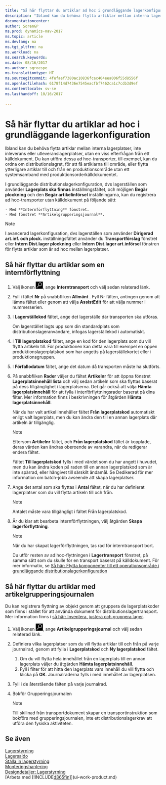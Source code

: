 ```yaml
---
title: "Så här flyttar du artiklar ad hoc i grundläggande lagerkonfiguration"
description: "Ibland kan du behöva flytta artiklar mellan interna lagerplatser, inte inleverans eller utleveranslagerplatser, utan en viss efterfrågan från ett källdokument. Du kan utföra dessa ad hoc-transporter, till exempel, kan du ordna om distributionslagret, för att få artiklarna till område, eller flytta ytterligare artiklar till och från en produktionsområde utan ett systemsamband med produktionsorderkälldokumentet."
documentationcenter: 
author: SorenGP
ms.prod: dynamics-nav-2017
ms.topic: article
ms.devlang: na
ms.tgt_pltfrm: na
ms.workload: na
ms.search.keywords: 
ms.date: 08/16/2017
ms.author: sgroespe
ms.translationtype: HT
ms.sourcegitcommit: 4fefaef7380ac10836fcac404eea006f55d8556f
ms.openlocfilehash: 6178f14d7436e7545eacfbf7462ca1c7cdb3d9ef
ms.contentlocale: sv-se
ms.lasthandoff: 10/16/2017

---
```

# <a name="how-to-move-items-ad-hoc-in-basic-warehouse-configurations"></a>Så här flyttar du artiklar ad hoc i grundläggande lagerkonfiguration
Ibland kan du behöva flytta artiklar mellan interna lagerplatser, inte inleverans eller utleveranslagerplatser, utan en viss efterfrågan från ett källdokument. Du kan utföra dessa ad hoc-transporter, till exempel, kan du ordna om distributionslagret, för att få artiklarna till område, eller flytta ytterligare artiklar till och från en produktionsområde utan ett systemsamband med produktionsorderkälldokumentet.  

I grundläggande distributionslagerkonfiguration, dvs lagerställen som använder **Lagerplats ska finnas** inställningsfältet, och möjligen **Begär plockning** och den **Begär artikelinförsel** inställningarna, kan du registrera ad hoc-transporter utan källdokument på följande sätt:  

    - Med **Internförflyttning** fönstret.  
    - Med fönstret **Artikelgrupperingsjournal**.  

> [!NOTE]  
>  I avancerad lagerkonfiguration, dvs lagerställen som använder **Dirigerad art.inf. och plock.** inställningsfältet använder du **Transportförslag** fönstret eller **Intern Dist.lager plockning** eller **Intern Dist.lager art.införsel** fönstren för flytta artiklar som är ad hoc mellan lagerplatser.  

## <a name="to-move-items-as-an-internal-movement"></a>Så här flyttar du artiklar som en internförflyttning  
1.  Välj ikonen ![Söka efter sida eller rapport](media/ui-search/search_small.png "ikonen Söka efter sida eller rapport"), ange **Interntransport** och välj sedan relaterad länk.  
2.  Fyll i fältet **Nr** på snabbfliken **Allmänt** . Fyll Nr fälten, antingen genom att lämna fältet eller genom att välja **AssistEdit** för att välja nummer i nummerserien.  
3.  I **Lagerställekod** fältet, ange det lagerställe där transporten ska utföras.  

    Om lagerstället lagts upp som din standardplats som distributionslageranvändare, infogas lagerställekod i automatiskt.  
4.  I **Till lagerplatskod** fältet, ange en kod för den lagerplats som du vill flytta artikeln till. För produktionen kan detta vara till exempel en öppen produktionslagerplatskod som har angetts på lagerställekortet eller i produktionsgruppen.  
5.  I **Förfallodatum** fältet, ange det datum då transporten måste ha slutförts.  
6.  På snabbfliken **Rader** väljer du fältet **Artikelnr** för att öppna fönstret **Lagerplatsinnehåll lista** och välj sedan artikeln som ska flyttas baserat på dess tillgänglighet i lagerplatserna. Det går också att välja **Hämta lagerplatsinnehåll** för att fylla i interförflyttningsrader baserat på dina filter. Mer information finns i beskrivningen för åtgärden **Hämta lagerplatsinnehåll**.   

    När du har valt artikel innehåller fältet **Från lagerplatskod** automatiskt enligt valt lagerplats, men du kan ändra den till en annan lagerplats där artikeln är tillgänglig.  

    > [!NOTE]  
    >  Eftersom **Artikelnr** fältet, och **Från lagerplatskod** fältet är kopplade, deras värden kan ändras oberoende av varandra, när du redigerar endera fältet.  

    Fältet **Till lagerplatskod** fylls i med värdet som du har angett i huvudet, men du kan ändra koden på raden till en annan lagerplatskod som är inte spärrad, eller hängivet till särskilt ändamål. Se Dedikerad för mer information om batch-jobb avseende att skapa lagerplatser.  
7.  Ange det antal som ska flyttas i **Antal** fältet, när du har definierat lagerplatser som du vill flytta artikeln till och från.  

    > [!NOTE]  
    >  Antalet måste vara tillgängligt i fältet Från lagerplatskod.  

8.  Är du klar att bearbeta internförflyttningen, välj åtgärden **Skapa lagerförflyttning**.  

    > [!NOTE]  
    >  När du har skapat lagerförflyttningen, tas rad för interntransport bort.  

    Du utför resten av ad hoc-flyttningen i **Lagertransport** fönstret, på samma sätt som du skulle för en transport baserat på källdokument. För mer informatio, se [Så här: Flytta komponenter till ett operationsområde i grundläggande distributionslagerkonfiguration](warehouse-how-to-move-components-to-an-operation-area-in-basic-warehousing.md)  

## <a name="to-move-items-with-the-item-reclassification-journal"></a>Så här flyttar du artiklar med artikelgrupperingsjournalen
Du kan registrera flyttning av objekt genom att gruppera de lagerplatskoder som finns i stället för att använda dokument för distributionslagertransport. Mer information finns i [så här: Inventera, justera och gruppera lager](inventory-how-count-adjust-reclassify.md).   
1.  Välj ikonen ![Söka efter sida eller rapport](media/ui-search/search_small.png "ikonen Söka efter sida eller rapport"), ange **Artikelgrupperingsjournal** och välj sedan relaterad länk.  
2.  Definiera vilka lagerplatser som du vill flytta artiklar till och från på varje journalrad, genom att fylla i **Lagerplatskod** och **Ny lagerplatskod** fältet.  

    1.  Om du vill flytta hela innehållet från en lagerplats till en annan lagerplats väljer du åtgärden **Hämta lagerplatsinnehåll**.  
    2.  Fyll i filter för att hitta den lagerplats vars innehåll du vill flytta och klicka på **OK**. Journalraderna fylls i med innehållet av lagerplatsen.  
3.  Fyll i de återstående fälten på varje journalrad.   
4.  Bokför Grupperingsjournalen  

    > [!NOTE]  
    >  Till skillnad från transportdokument skapar en transportinstruktion som bokförs med grupperingsjournalen, inte ett distributionslagerkrav att utföra den fysiska aktiviteten.  

## <a name="see-also"></a>Se även  
[Lagerstyrning](warehouse-manage-warehouse.md)  
[Lagersaldo](inventory-manage-inventory.md)  
[Ställa in lagerstyrning](warehouse-setup-warehouse.md)     
[Monteringshantering](assembly-assemble-items.md)    
[Designdetaljer: Lagerstyrning](design-details-warehouse-management.md)  
[Arbeta med [!INCLUDE[d365fin](includes/d365fin_md.md)]](ui-work-product.md)

